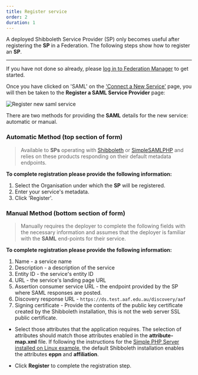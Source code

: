 ```yaml
---
title: Register service
order: 2
duration: 1
---
```


A deployed Shibboleth Service Provider (SP) only becomes useful after registering the **SP** in a Federation. The following steps show how to register an **SP**.

---
If you have not done so already, please [log in to Federation Manager](/log-into-federation-manager/01-overview) to get started.

Once you have clicked on 'SAML' on the ['Connect a New Service'](https://manager.test.aaf.edu.au/connected_services/new) page, you will then be taken to the **Register a SAML Service Provider** page:

![Register new saml service](/assets/images/connect-a-saml-service/register-new-saml-service.png)

There are two methods for providing the **SAML** details for the new service: automatic or manual.

### Automatic Method (top section of form)
> Available to **SPs** operating with [Shibboleth](https://www.shibboleth.net/) or [SimpleSAMLPHP](https://simplesamlphp.org/) and relies on these products responding on their default metadata endpoints.

**To complete registration please provide the following information:**
1. Select the Organisation under which the **SP** will be registered.
2. Enter your service's metadata.
3. Click 'Register'.

### Manual Method (bottom section of form)
> Manually requires the deployer to complete the following fields with the necessary information and assumes that the deployer is familiar with the **SAML** end-points for their service.

**To complete registration please provide the following information:**
1. Name - a service name
2. Description - a description of the service
3. Entity ID - the service's entity ID
4. URL - the service's landing page URL
5. Assertion consumer service URL - the endpoint provided by the SP where SAML responses are posted.
6. Discovery response URL - `https://ds.test.aaf.edu.au/discovery/aaf`
7. Signing certificate - Provide the contents of the public key certificate created by the Shibboleth installation, this is not the web server SSL public certificate.

- Select those attributes that the application requires. The selection of attributes should match those attributes enabled in the **attribute-map.xml** file. If following the instructions for the [Simple PHP Server installed on Linux example](/saml-integration/03-install-shibboleth), the default Shibboleth installation enables the attributes **eppn** and **affiliation**.

- Click **Register** to complete the registration step.